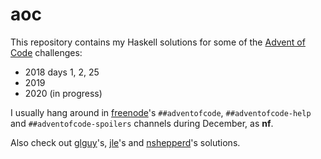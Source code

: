 # aoc

This repository contains my Haskell solutions for some of the [Advent of Code](https://adventofcode.com/) challenges:

- 2018 days 1, 2, 25
- 2019
- 2020 (in progress)

I usually hang around in [freenode](https://webchat.freenode.net/)'s `##adventofcode`, `##adventofcode-help` and `##adventofcode-spoilers` channels during December, as **nf**.

Also check out [glguy](https://github.com/glguy/advent2020)'s, [jle](https://github.com/mstksg/advent-of-code-2020)'s and [nshepperd](https://github.com/nshepperd/advent-of-code/)'s solutions.

